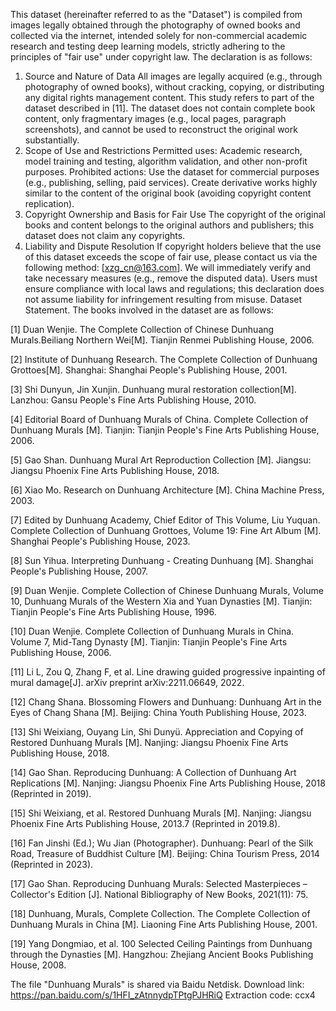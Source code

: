 This dataset (hereinafter referred to as the "Dataset") is compiled from images legally obtained through the photography of owned books and collected via the internet, intended solely for non-commercial academic research and testing deep learning models, strictly adhering to the principles of "fair use" under copyright law. The declaration is as follows:
1. Source and Nature of Data
All images are legally acquired (e.g., through photography of owned books), without cracking, copying, or distributing any digital rights management content. This study refers to part of the dataset described in [11].
The dataset does not contain complete book content, only fragmentary images (e.g., local pages, paragraph screenshots), and cannot be used to reconstruct the original work substantially.
2. Scope of Use and Restrictions
Permitted uses: Academic research, model training and testing, algorithm validation, and other non-profit purposes.
Prohibited actions:
Use the dataset for commercial purposes (e.g., publishing, selling, paid services).
Create derivative works highly similar to the content of the original book (avoiding copyright content replication).
3. Copyright Ownership and Basis for Fair Use
The copyright of the original books and content belongs to the original authors and publishers; this dataset does not claim any copyrights.
4. Liability and Dispute Resolution
If copyright holders believe that the use of this dataset exceeds the scope of fair use, please contact us via the following method: [xzg_cn@163.com]. We will immediately verify and take necessary measures (e.g., remove the disputed data).
Users must ensure compliance with local laws and regulations; this declaration does not assume liability for infringement resulting from misuse.
Dataset Statement.
The books involved in the dataset are as follows:

[1]	Duan Wenjie. The Complete Collection of Chinese Dunhuang Murals.Beiliang Northern Wei[M]. Tianjin Renmei Publishing House, 2006.

[2]	Institute of Dunhuang Research. The Complete Collection of Dunhuang Grottoes[M]. Shanghai: Shanghai People's Publishing House, 2001.

[3]	Shi Dunyun, Jin Xunjin. Dunhuang mural restoration collection[M]. Lanzhou: Gansu People's Fine Arts Publishing House, 2010.

[4]  Editorial Board of Dunhuang Murals of China. Complete Collection of Dunhuang Murals [M]. Tianjin: Tianjin People's Fine Arts Publishing House, 2006.

[5]  Gao Shan. Dunhuang Mural Art Reproduction Collection [M]. Jiangsu: Jiangsu Phoenix Fine Arts Publishing House, 2018.

[6]  Xiao Mo. Research on Dunhuang Architecture [M]. China Machine Press, 2003.

[7]  Edited by Dunhuang Academy, Chief Editor of This Volume, Liu Yuquan. Complete Collection of Dunhuang Grottoes, Volume 19: Fine Art Album [M]. Shanghai People's Publishing House, 2023.

[8]  Sun Yihua. Interpreting Dunhuang - Creating Dunhuang [M]. Shanghai People's Publishing House, 2007.

[9]  Duan Wenjie. Complete Collection of Chinese Dunhuang Murals, Volume 10, Dunhuang Murals of the Western Xia and Yuan Dynasties [M]. Tianjin: Tianjin People's Fine Arts Publishing House, 1996.

[10] Duan Wenjie. Complete Collection of Dunhuang Murals in China. Volume 7, Mid-Tang Dynasty [M]. Tianjin: Tianjin People's Fine Arts Publishing House, 2006.

[11] Li L, Zou Q, Zhang F, et al. Line drawing guided progressive inpainting of mural damage[J]. arXiv preprint arXiv:2211.06649, 2022.

[12] Chang Shana. Blossoming Flowers and Dunhuang: Dunhuang Art in the Eyes of Chang Shana [M]. Beijing: China Youth Publishing House, 2023.

[13] Shi Weixiang, Ouyang Lin, Shi Dunyü. Appreciation and Copying of Restored Dunhuang Murals [M]. Nanjing: Jiangsu Phoenix Fine Arts Publishing House, 2018.

[14] Gao Shan. Reproducing Dunhuang: A Collection of Dunhuang Art Replications [M]. Nanjing: Jiangsu Phoenix Fine Arts Publishing House, 2018 (Reprinted in 2019).

[15] Shi Weixiang, et al. Restored Dunhuang Murals [M]. Nanjing: Jiangsu Phoenix Fine Arts Publishing House, 2013.7 (Reprinted in 2019.8).

[16] Fan Jinshi (Ed.); Wu Jian (Photographer). Dunhuang: Pearl of the Silk Road, Treasure of Buddhist Culture [M]. Beijing: China Tourism Press, 2014 (Reprinted in 2023).

[17] Gao Shan. Reproducing Dunhuang Murals: Selected Masterpieces – Collector's Edition [J]. National Bibliography of New Books, 2021(11): 75.

[18] Dunhuang, Murals, Complete Collection. The Complete Collection of Dunhuang Murals in China [M]. Liaoning Fine Arts Publishing House, 2001.

[19] Yang Dongmiao, et al. 100 Selected Ceiling Paintings from Dunhuang through the Dynasties [M]. Hangzhou: Zhejiang Ancient Books Publishing House, 2008.

The file "Dunhuang Murals" is shared via Baidu Netdisk.
Download link: https://pan.baidu.com/s/1HFI_zAtnnydpTPtgPJHRiQ
Extraction code: ccx4



